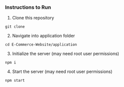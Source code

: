 ### Instructions to Run
1. Clone this repository
```
git clone 
```
2. Navigate into application folder
```
cd E-Commerce-Website/application
```
3. Initialize the server (may need root user permissions)
```
npm i
```
4. Start the server (may need root user permissions)
```
npm start
```
